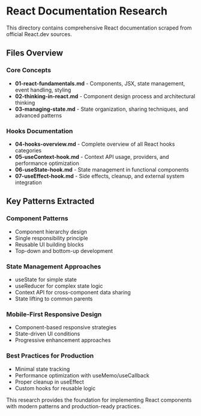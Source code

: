 # React Documentation Research

This directory contains comprehensive React documentation scraped from official React.dev sources.

## Files Overview

### Core Concepts
- **01-react-fundamentals.md** - Components, JSX, state management, event handling, styling
- **02-thinking-in-react.md** - Component design process and architectural thinking
- **03-managing-state.md** - State organization, sharing techniques, and advanced patterns

### Hooks Documentation
- **04-hooks-overview.md** - Complete overview of all React hooks categories
- **05-useContext-hook.md** - Context API usage, providers, and performance optimization
- **06-useState-hook.md** - State management in functional components
- **07-useEffect-hook.md** - Side effects, cleanup, and external system integration

## Key Patterns Extracted

### Component Patterns
- Component hierarchy design
- Single responsibility principle
- Reusable UI building blocks
- Top-down and bottom-up development

### State Management Approaches
- useState for simple state
- useReducer for complex state logic
- Context API for cross-component data sharing
- State lifting to common parents

### Mobile-First Responsive Design
- Component-based responsive strategies
- State-driven UI conditions
- Progressive enhancement approaches

### Best Practices for Production
- Minimal state tracking
- Performance optimization with useMemo/useCallback
- Proper cleanup in useEffect
- Custom hooks for reusable logic

This research provides the foundation for implementing React components with modern patterns and production-ready practices.